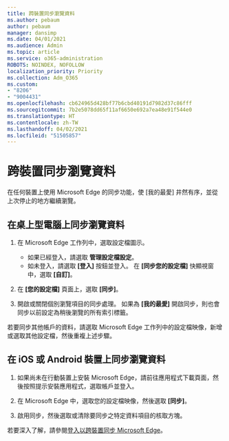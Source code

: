 ```yaml
---
title: 跨裝置同步瀏覽資料
ms.author: pebaum
author: pebaum
manager: dansimp
ms.date: 04/01/2021
ms.audience: Admin
ms.topic: article
ms.service: o365-administration
ROBOTS: NOINDEX, NOFOLLOW
localization_priority: Priority
ms.collection: Adm_O365
ms.custom:
- "8206"
- "9004431"
ms.openlocfilehash: cb624965d428bf77b6cbd40191d7982d37c86fff
ms.sourcegitcommit: 7b2e5078dd65f11af6650e692a7ea48e91f544e0
ms.translationtype: HT
ms.contentlocale: zh-TW
ms.lasthandoff: 04/02/2021
ms.locfileid: "51505857"
---
```

# <a name="sync-your-browsing-data-across-your-devices"></a>跨裝置同步瀏覽資料

在任何裝置上使用 Microsoft Edge 的同步功能，使 [我的最愛] 井然有序，並從上次停止的地方繼續瀏覽。

## <a name="sync-your-browsing-data-on-a-desktop-computer"></a>在桌上型電腦上同步瀏覽資料

1. 在 Microsoft Edge 工作列中，選取設定檔圖示。
    
    - 如果已經登入，請選取 **管理設定檔設定**。
    - 如未登入，請選取 **[登入]** 按鈕並登入。 在 **[同步您的設定檔]** 快顯視窗中，選取 **[自訂]**。

1. 在 **[您的設定檔]** 頁面上，選取 **[同步]**。

1. 開啟或關閉個別瀏覽項目的同步處理。 如果為 **[我的最愛]** 開啟同步，則也會同步以前設定為稍後瀏覽的所有索引標籤。

若要同步其他帳戶的資料，請選取 Microsoft Edge 工作列中的設定檔映像，新增或選取其他設定檔，然後重複上述步驟。

## <a name="sync-your-browsing-data-on-your-ios-or-android-device"></a>在 iOS 或 Android 裝置上同步瀏覽資料

1. 如果尚未在行動裝置上安裝 Microsoft Edge，請前往應用程式下載頁面，然後按照提示安裝應用程式，選取帳戶並登入。

1. 在 Microsoft Edge 中，選取您的設定檔映像，然後選取 **[同步]**。

1. 啟用同步，然後選取或清除要同步之特定資料項目的核取方塊。

若要深入了解，請參閱[登入以跨裝置同步 Microsoft Edge](https://go.microsoft.com/fwlink/?linkid=2145501)。
